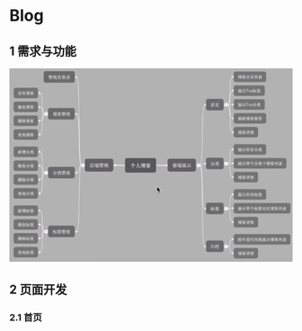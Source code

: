 # Blog

## 1 需求与功能

![image-20201228104641148](../images/image-20201228104641148.png)



## 2 页面开发

### 2.1 首页

